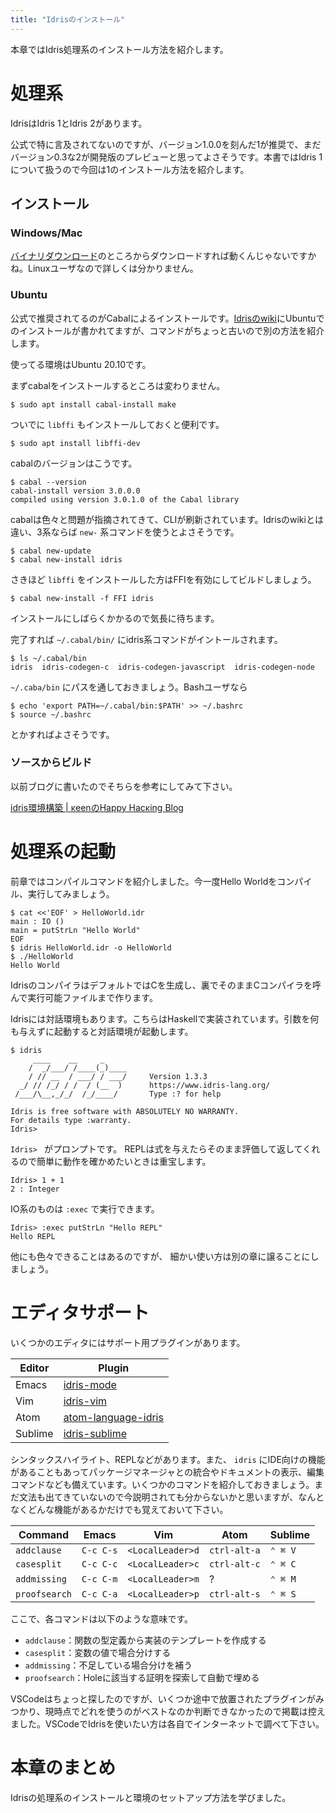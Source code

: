 ```yaml
---
title: "Idrisのインストール"
---
```


本章ではIdris処理系のインストール方法を紹介します。


# 処理系

IdrisはIdris 1とIdris 2があります。

公式で特に言及されてないのですが、バージョン1.0.0を刻んだ1が推奨で、まだバージョン0.3な2が開発版のプレビューと思ってよさそうです。本書ではIdris 1について扱うので今回は1のインストール方法を紹介します。

## インストール
### Windows/Mac

[バイナリダウンロード](https://www.idris-lang.org/pages/download.html#binary)のところからダウンロードすれば動くんじゃないですかね。Linuxユーザなので詳しくは分かりません。

### Ubuntu

公式で推奨されてるのがCabalによるインストールです。[Idrisのwiki](https://github.com/idris-lang/Idris-dev/wiki/Idris-on-Ubuntu)にUbuntuでのインストールが書かれてますが、コマンドがちょっと古いので別の方法を紹介します。

使ってる環境はUbuntu 20.10です。

まずcabalをインストールするところは変わりません。

```shell-session
$ sudo apt install cabal-install make
```

ついでに `libffi` もインストールしておくと便利です。

```shell-session
$ sudo apt install libffi-dev
```

cabalのバージョンはこうです。

```shell-session
$ cabal --version
cabal-install version 3.0.0.0
compiled using version 3.0.1.0 of the Cabal library
```

cabalは色々と問題が指摘されてきて、CLIが刷新されています。Idrisのwikiとは違い、3系ならば `new-` 系コマンドを使うとよさそうです。

```shell-session
$ cabal new-update
$ cabal new-install idris
```

さきほど `libffi` をインストールした方はFFIを有効にしてビルドしましょう。

```shell-session
$ cabal new-install -f FFI idris
```

インストールにしばらくかかるので気長に待ちます。

完了すれば `~/.cabal/bin/` にidris系コマンドがイントールされます。

```shell-session
$ ls ~/.cabal/bin
idris  idris-codegen-c  idris-codegen-javascript  idris-codegen-node
```

`~/.caba/bin` にパスを通しておきましょう。Bashユーザなら

```shell-session
$ echo 'export PATH=~/.cabal/bin:$PATH' >> ~/.bashrc
$ source ~/.bashrc
```

とかすればよさそうです。

### ソースからビルド

以前ブログに書いたのでそちらを参考にしてみて下さい。

[idris環境構築 | κeenのHappy Hacκing Blog](https://keens.github.io/blog/2019/01/06/idriskankyoukouchiku/)


# 処理系の起動

前章ではコンパイルコマンドを紹介しました。今一度Hello Worldをコンパイル、実行してみましょう。

```shell-session
$ cat <<'EOF' > HelloWorld.idr
main : IO ()
main = putStrLn "Hello World"
EOF
$ idris HelloWorld.idr -o HelloWorld
$ ./HelloWorld
Hello World
```

IdrisのコンパイラはデフォルトではCを生成し、裏でそのままCコンパイラを呼んで実行可能ファイルまで作ります。

Idrisには対話環境もあります。こちらはHaskellで実装されています。引数を何も与えずに起動すると対話環境が起動します。

```shell-session
$ idris
     ____    __     _
    /  _/___/ /____(_)____
    / // __  / ___/ / ___/     Version 1.3.3
  _/ // /_/ / /  / (__  )      https://www.idris-lang.org/
 /___/\__,_/_/  /_/____/       Type :? for help

Idris is free software with ABSOLUTELY NO WARRANTY.
For details type :warranty.
Idris>
```

`Idris> ` がプロンプトです。
REPLは式を与えたらそのまま評価して返してくれるので簡単に動作を確かめたいときは重宝します。

```text
Idris> 1 + 1
2 : Integer
```

IO系のものは `:exec` で実行できます。

```text
Idris> :exec putStrLn "Hello REPL"
Hello REPL
```


他にも色々できることはあるのですが、 細かい使い方は別の章に譲ることにしましょう。

# エディタサポート

いくつかのエディタにはサポート用プラグインがあります。

| Editor  | Plugin                                                                      |
|---------|-----------------------------------------------------------------------------|
| Emacs   | [idris-mode](https://github.com/idris-hackers/idris-mode)                   |
| Vim     | [idris-vim](https://github.com/idris-hackers/idris-vim)                     |
| Atom    | [atom-language-idris](https://github.com/idris-hackers/atom-language-idris) |
| Sublime | [idris-sublime](https://github.com/idris-hackers/idris-sublime)             |

シンタックスハイライト、REPLなどがあります。また、 `idris` にIDE向けの機能があることもあってパッケージマネージャとの統合やドキュメントの表示、編集コマンドなども備えています。いくつかのコマンドを紹介しておきましょう。まだ文法も出てきていないので今説明されても分からないかと思いますが、なんとなくどんな機能があるかだけでも覚えておいて下さい。

| Command       | Emacs     | Vim              | Atom         | Sublime |
|---------------|-----------|------------------|--------------|---------|
| `addclause`   | `C-c C-s` | `<LocalLeader>d` | `ctrl-alt-a` | `⌃ ⌘ V` |
| `casesplit`   | `C-c C-c` | `<LocalLeader>c` | `ctrl-alt-c` | `⌃ ⌘ C` |
| `addmissing`  | `C-c C-m` | `<LocalLeader>m` | ?            | `⌃ ⌘ M` |
| `proofsearch` | `C-c C-a` | `<LocalLeader>p` | `ctrl-alt-s` | `⌃ ⌘ S` |

ここで、各コマンドは以下のような意味です。

* `addclause`：関数の型定義から実装のテンプレートを作成する
* `casesplit`：変数の値で場合分けする
* `addmissing`：不足している場合分けを補う
* `proofsearch`：Holeに該当する証明を探索して自動で埋める

VSCodeはちょっと探したのですが、いくつか途中で放置されたプラグインがみつかり、現時点でどれを使うのがベストなのか判断できなかったので掲載は控えました。VSCodeでIdrisを使いたい方は各自でインターネットで調べて下さい。


# 本章のまとめ

Idrisの処理系のインストールと環境のセットアップ方法を学びました。

